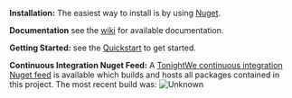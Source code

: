 **Installation:**
The easiest way to install is by using [Nuget](http://nuget.org/packages/TW.UbiquitousId/).

**Documentation**
see the [wiki](https://github.com/TonightWe/UbiquitousId/wiki) for available documentation.

**Getting Started:** see the [Quickstart](https://github.com/TonightWe/UbiquitousId/wiki/Quickstart) to get started.

**Continuous Integration Nuget Feed:**
A [TonightWe continuous integration Nuget feed](https://www.myget.org/feed/Packages/tonightwe) is available which builds and hosts all packages contained in this project. The most recent build was: ![Unknown](https://www.myget.org/BuildSource/Badge/tonightwe?identifier=8e64120a-794f-4eb1-9462-be460c7901af)
